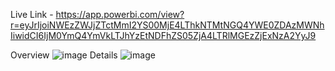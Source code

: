 Live Link - https://app.powerbi.com/view?r=eyJrIjoiNWEzZWJjZTctMmI2YS00MjE4LThkNTMtNGQ4YWE0ZDAzMWNhIiwidCI6IjM0YmQ4YmVkLTJhYzEtNDFhZS05ZjA4LTRlMGEzZjExNzA2YyJ9

Overview
![image](https://github.com/user-attachments/assets/3f291c6d-62db-496e-857b-57353a80b3a4)
Details
![image](https://github.com/user-attachments/assets/87e8dd97-f3ef-4bfb-86ac-5d1cbd8b77ec)
